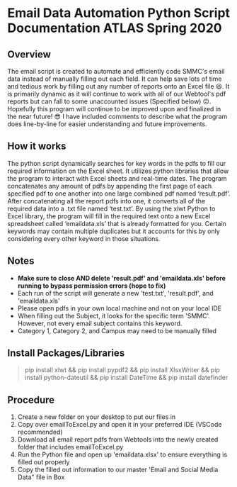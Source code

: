 # Email Data Automation Python Script Documentation ATLAS Spring 2020 

## Overview
   The email script is created to automate and efficiently code SMMC's email data instead of manually filling out each field. It can help save lots of time and tedious work by filling out any number of reports onto an Excel file :smiley:. It is primarily dynamic as it will continue to work with all of our Webtool's pdf reports but can fall to some unaccounted issues (Specified below) :upside_down_face:. Hopefully this program will continue to be improved upon and finalized in the near future! :sunglasses:
I have included comments to describe what the program does line-by-line for easier understanding and future improvements.

 
## How it works
   The python script dynamically searches for key words in the pdfs to fill our required information on the Excel sheet. It utilizes python libraries that allow the program to interact with Excel sheets and real-time dates. The program concatenates any amount of pdfs by appending the first page of each specified pdf to one another into one large combined pdf named ‘result.pdf’. After concatenating all the report pdfs into one, it converts all of the required data into a .txt file named ‘test.txt’. By using the xlwt Python to Excel library, the program will fill in the required text onto a new Excel spreadsheet called ‘emaildata.xls’ that is already formatted for you. Certain keywords may contain multiple duplicates but it accounts for this by only considering every other keyword in those situations. 
 
 ## Notes
- __Make sure to close AND delete 'result.pdf' and 'emaildata.xls' before running to bypass permission errors (hope to fix)__
- Each run of the script will generate a new 'test.txt', 'result.pdf', and 'emaildata.xls'
- Please open pdfs in your own local machine and not on your local IDE
- When filling out the Subject, it looks for the specific term 'SMMC'. However, not every email subject contains this keyword. 
- Category 1, Category 2, and Campus may need to be manually filled


 ## Install Packages/Libraries
 > pip install xlwt && pip install pypdf2 && pip install XlsxWriter && pip install python-dateutil && pip install DateTime && pip install datefinder

## Procedure
1. Create a new folder on your desktop to put our files in
2. Copy over emailToExcel.py and open it in your preferred IDE (VSCode recommended)
3. Download all email report pdfs from Webtools into the newly created folder that includes emailToExcel.py
4. Run the Python file and open up 'emaildata.xlsx' to ensure everything is filled out properly
5. Copy the filled out information to our master 'Email and Social Media Data" file in Box



